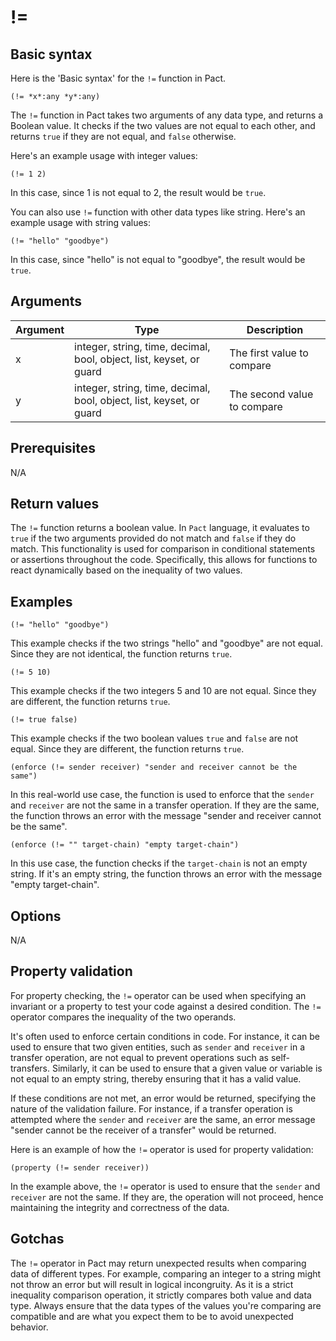 # !=

## Basic syntax

Here is the 'Basic syntax' for the `!=` function in Pact.

```pact
(!= *x*:any *y*:any)
```

The `!=` function in Pact takes two arguments of any data type, and returns a Boolean value. It checks if the two values are not equal to each other, and returns `true` if they are not equal, and `false` otherwise.

Here's an example usage with integer values:
```pact
(!= 1 2)
```
In this case, since 1 is not equal to 2, the result would be `true`.

You can also use `!=` function with other data types like string. Here's an example usage with string values:
```pact
(!= "hello" "goodbye")
```
In this case, since "hello" is not equal to "goodbye", the result would be `true`.

## Arguments

| Argument | Type | Description |
| --- | --- | --- |
| x | integer, string, time, decimal, bool, object, list, keyset, or guard | The first value to compare |
| y | integer, string, time, decimal, bool, object, list, keyset, or guard | The second value to compare |

## Prerequisites

N/A

## Return values

The `!=` function returns a boolean value. In `Pact` language, it evaluates to `true` if the two arguments provided do not match and `false` if they do match. This functionality is used for comparison in conditional statements or assertions throughout the code. Specifically, this allows for functions to react dynamically based on the inequality of two values.

## Examples

```pact
(!= "hello" "goodbye")
```
This example checks if the two strings "hello" and "goodbye" are not equal. Since they are not identical, the function returns `true`.

```pact
(!= 5 10)
```
This example checks if the two integers 5 and 10 are not equal. Since they are different, the function returns `true`.

```pact
(!= true false)
```
This example checks if the two boolean values `true` and `false` are not equal. Since they are different, the function returns `true`.

```pact
(enforce (!= sender receiver) "sender and receiver cannot be the same")
```
In this real-world use case, the function is used to enforce that the `sender` and `receiver` are not the same in a transfer operation. If they are the same, the function throws an error with the message "sender and receiver cannot be the same".

```pact
(enforce (!= "" target-chain) "empty target-chain")
```
In this use case, the function checks if the `target-chain` is not an empty string. If it's an empty string, the function throws an error with the message "empty target-chain".

## Options

N/A

## Property validation

For property checking, the `!=` operator can be used when specifying an invariant or a property to test your code against a desired condition. The `!=` operator compares the inequality of the two operands.

It's often used to enforce certain conditions in code. For instance, it can be used to ensure that two given entities, such as `sender` and `receiver` in a transfer operation, are not equal to prevent operations such as self-transfers. Similarly, it can be used to ensure that a given value or variable is not equal to an empty string, thereby ensuring that it has a valid value.

If these conditions are not met, an error would be returned, specifying the nature of the validation failure. For instance, if a transfer operation is attempted where the `sender` and `receiver` are the same, an error message "sender cannot be the receiver of a transfer" would be returned.

Here is an example of how the `!=` operator is used for property validation:

```pact
(property (!= sender receiver)) 
```

In the example above, the `!=` operator is used to ensure that the `sender` and `receiver` are not the same. If they are, the operation will not proceed, hence maintaining the integrity and correctness of the data.

## Gotchas

The `!=` operator in Pact may return unexpected results when comparing data of different types. For example, comparing an integer to a string might not throw an error but will result in logical incongruity. As it is a strict inequality comparison operation, it strictly compares both value and data type. Always ensure that the data types of the values you're comparing are compatible and are what you expect them to be to avoid unexpected behavior.

